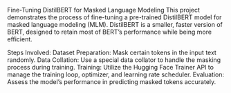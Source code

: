 Fine-Tuning DistilBERT for Masked Language Modeling
This project demonstrates the process of fine-tuning a pre-trained DistilBERT model for masked language modeling (MLM). DistilBERT is a smaller, faster version of BERT, designed to retain most of BERT’s performance while being more efficient.

Steps Involved:
Dataset Preparation: Mask certain tokens in the input text randomly.
Data Collation: Use a special data collator to handle the masking process during training.
Training: Utilize the Hugging Face Trainer API to manage the training loop, optimizer, and learning rate scheduler.
Evaluation: Assess the model’s performance in predicting masked tokens accurately.
